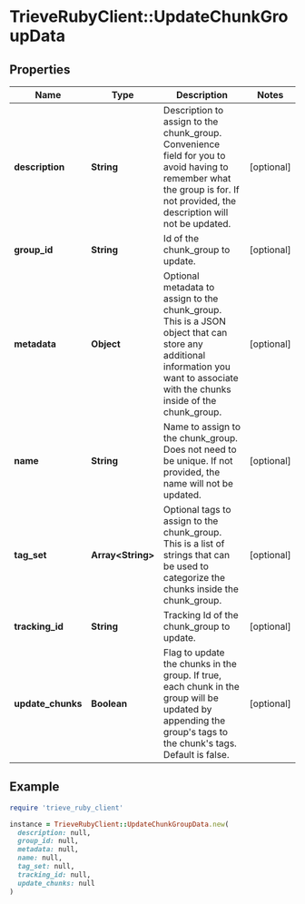 # TrieveRubyClient::UpdateChunkGroupData

## Properties

| Name | Type | Description | Notes |
| ---- | ---- | ----------- | ----- |
| **description** | **String** | Description to assign to the chunk_group. Convenience field for you to avoid having to remember what the group is for. If not provided, the description will not be updated. | [optional] |
| **group_id** | **String** | Id of the chunk_group to update. | [optional] |
| **metadata** | **Object** | Optional metadata to assign to the chunk_group. This is a JSON object that can store any additional information you want to associate with the chunks inside of the chunk_group. | [optional] |
| **name** | **String** | Name to assign to the chunk_group. Does not need to be unique. If not provided, the name will not be updated. | [optional] |
| **tag_set** | **Array&lt;String&gt;** | Optional tags to assign to the chunk_group. This is a list of strings that can be used to categorize the chunks inside the chunk_group. | [optional] |
| **tracking_id** | **String** | Tracking Id of the chunk_group to update. | [optional] |
| **update_chunks** | **Boolean** | Flag to update the chunks in the group. If true, each chunk in the group will be updated by appending the group&#39;s tags to the chunk&#39;s tags. Default is false. | [optional] |

## Example

```ruby
require 'trieve_ruby_client'

instance = TrieveRubyClient::UpdateChunkGroupData.new(
  description: null,
  group_id: null,
  metadata: null,
  name: null,
  tag_set: null,
  tracking_id: null,
  update_chunks: null
)
```

